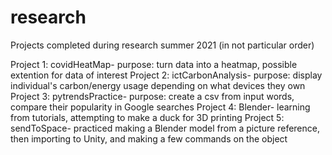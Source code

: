 # research
Projects completed during research summer 2021 (in not particular order)

Project 1: covidHeatMap- purpose: turn data into a heatmap, possible extention for data of interest
Project 2: ictCarbonAnalysis- purpose: display individual's carbon/energy usage depending on what devices they own
Project 3: pytrendsPractice- purpose: create a csv from input words, compare their popularity in Google searches
Project 4: Blender- learning from tutorials, attempting to make a duck for 3D printing
Project 5: sendToSpace- practiced making a Blender model from a picture reference, then importing to Unity, and making a few commands on the object
